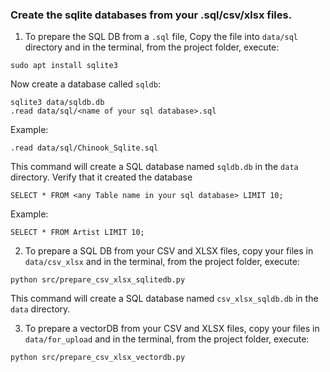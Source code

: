 ### Create the sqlite databases from your .sql/csv/xlsx files.

1. To prepare the SQL DB from a `.sql` file, Copy the file into `data/sql` directory and in the terminal, from the project folder, execute:
```
sudo apt install sqlite3
```

Now create a database called `sqldb`:
```
sqlite3 data/sqldb.db
.read data/sql/<name of your sql database>.sql
```
Example:
```
.read data/sql/Chinook_Sqlite.sql
```

This command will create a SQL database named `sqldb.db` in the `data` directory. Verify that it created the database
```
SELECT * FROM <any Table name in your sql database> LIMIT 10;
```
Example:
```
SELECT * FROM Artist LIMIT 10;
```

2. To prepare a SQL DB from your CSV and XLSX files, copy your files in `data/csv_xlsx` and in the terminal, from the project folder, execute:
```
python src/prepare_csv_xlsx_sqlitedb.py
```

This command will create a SQL database named `csv_xlsx_sqldb.db` in the `data` directory.

3. To prepare a vectorDB from your CSV and XLSX files, copy your files in `data/for_upload` and in the terminal, from the project folder, execute:
```
python src/prepare_csv_xlsx_vectordb.py
```
